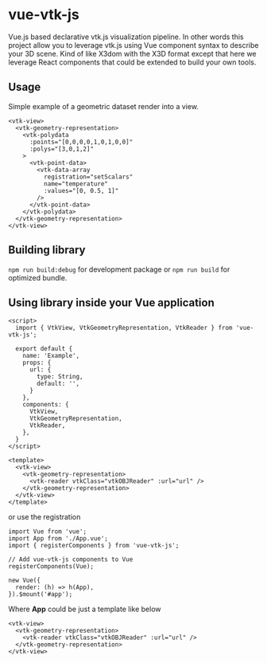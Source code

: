 # vue-vtk-js

Vue.js based declarative vtk.js visualization pipeline.
In other words this project allow you to leverage vtk.js using Vue component syntax to describe your 3D scene. Kind of like X3dom with the X3D format except that here we leverage React components that could be extended to build your own tools.

## Usage

Simple example of a geometric dataset render into a view.

```
<vtk-view>
  <vtk-geometry-representation>
    <vtk-polydata
      :points="[0,0,0,0,1,0,1,0,0]"
      :polys="[3,0,1,2]"
    >
      <vtk-point-data>
        <vtk-data-array
          registration="setScalars"
          name="temperature"
          :values="[0, 0.5, 1]"
        />
      </vtk-point-data>
    </vtk-polydata>
  </vtk-geometry-representation>
</vtk-view>
```

## Building library

`npm run build:debug` for development package or `npm run build` for optimized bundle.

## Using library inside your Vue application

```
<script>
  import { VtkView, VtkGeometryRepresentation, VtkReader } from 'vue-vtk-js';

  export default {
    name: 'Example',
    props: {
      url: {
        type: String,
        default: '',
      }
    },
    components: {
      VtkView,
      VtkGeometryRepresentation,
      VtkReader,
    },
  }
</script>

<template>
  <vtk-view>
    <vtk-geometry-representation>
      <vtk-reader vtkClass="vtkOBJReader" :url="url" />
    </vtk-geometry-representation>
  </vtk-view>
</template>
```

or use the registration

```
import Vue from 'vue';
import App from './App.vue';
import { registerComponents } from 'vue-vtk-js';

// Add vue-vtk-js components to Vue
registerComponents(Vue);

new Vue({
  render: (h) => h(App),
}).$mount('#app');
```

Where __App__ could be just a template like below

```
<vtk-view>
  <vtk-geometry-representation>
    <vtk-reader vtkClass="vtkOBJReader" :url="url" />
  </vtk-geometry-representation>
</vtk-view>
```
